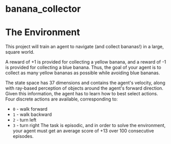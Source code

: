 # banana_collector


# The Environment


This project will train an agent to navigate (and collect bananas!) in a large, square world.

A reward of +1 is provided for collecting a yellow banana, and a reward of -1 is provided for collecting a blue banana. Thus, the goal of your agent is to collect as many yellow bananas as possible while avoiding blue bananas.

The state space has 37 dimensions and contains the agent's velocity, along with ray-based perception of objects around the agent's forward direction. Given this information, the agent has to learn how to best select actions. Four discrete actions are available, corresponding to:

- `0` - walk forward 
- `1` - walk backward
- `2` - turn left
- `3` - turn right
The task is episodic, and in order to solve the environment, your agent must get an average score of +13 over 100 consecutive episodes.





